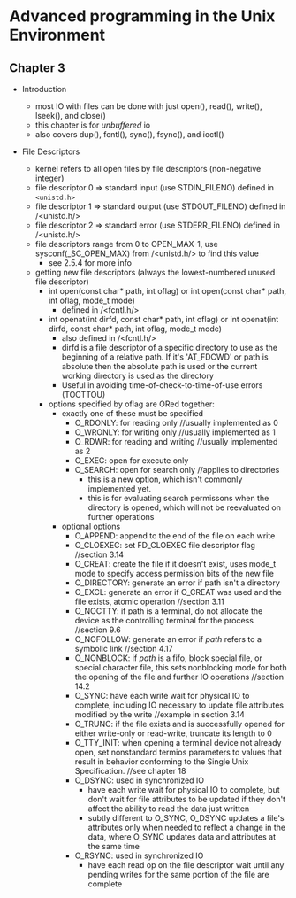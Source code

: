 Advanced programming in the Unix Environment
===

Chapter 3
---
- Introduction
  - most IO with files can be done with just open(), read(), write(), lseek(), and close()
  - this chapter is for *unbuffered* io
  - also covers dup(), fcntl(), sync(), fsync(), and ioctl() 

- File Descriptors
  - kernel refers to all open files by file descriptors (non-negative integer)
  - file descriptor 0 => standard input (use STDIN_FILENO) defined in `<unistd.h>`
  - file descriptor 1 => standard output (use STDOUT_FILENO) defined in /<unistd.h/>
  - file descriptor 2 => standard error (use STDERR_FILENO) defined in /<unistd.h/>
  - file descriptors range from 0 to OPEN_MAX-1, use sysconf(_SC_OPEN_MAX) from /<unistd.h/> to find this value
    - see 2.5.4 for more info
  - getting new file descriptors (always the lowest-numbered unused file descriptor)
    - int open(const char* path, int oflag) or int open(const char* path, int oflag, mode_t mode) 
      - defined in /<fcntl.h/>
    - int openat(int dirfd, const char* path, int oflag) or int openat(int dirfd, const char* path, int oflag, mode_t mode)
      - also defined in /<fcntl.h/>
      - dirfd is a file descriptor of a specific directory to use as the beginning of a relative path.  If it's 'AT_FDCWD' or path is absolute then the absolute path is used or the current working directory is used as the directory
      - Useful in avoiding time-of-check-to-time-of-use errors (TOCTTOU)
    - options specified by oflag are ORed together:
      - exactly one of these must be specified
        - O_RDONLY: for reading only  //usually implemented as 0
        - O_WRONLY: for writing only  //usually implemented as 1
        - O_RDWR: for reading and writing //usually implemented as 2
        - O_EXEC: open for execute only
        - O_SEARCH: open for search only //applies to directories
          - this is a new option, which isn't commonly implemented yet.
          - this is for evaluating search permissons when the directory is opened, which will not be reevaluated on further operations
      - optional options
        - O_APPEND: append to the end of the file on each write
        - O_CLOEXEC: set FD_CLOEXEC file descriptor flag //section 3.14
        - O_CREAT: create the file if it doesn't exist, uses mode_t mode to specify access permission bits of the new file
        - O_DIRECTORY: generate an error if path isn't a directory
        - O_EXCL: generate an error if O_CREAT was used and the file exists, atomic operation //section 3.11
        - O_NOCTTY: if path is a terminal, do not allocate the device as the controlling terminal for the process //section 9.6
        - O_NOFOLLOW: generate an error if *path* refers to a symbolic link //section 4.17
        - O_NONBLOCK: if *path* is a fifo, block special file, or special character file, this sets nonblocking mode for both the opening of the file and further IO operations //section 14.2
        - O_SYNC: have each write wait for physical IO to complete, including IO necessary to update file attributes modified by the write //example in section 3.14
        - O_TRUNC: if the file exists and is successfully opened for either write-only or read-write, truncate its length to 0
        - O_TTY_INIT: when opening a terminal device not already open, set nonstandard termios parameters to values that result in behavior conforming to the Single Unix Specification.  //see chapter 18
        - O_DSYNC: used in synchronized IO
          - have each write wait for physical IO to complete, but don't wait for file attributes to be updated if they don't  affect the ability to read the data just written
          - subtly different to O_SYNC, O_DSYNC updates a file's attributes only when needed to reflect a change in the data, where O_SYNC updates data and attributes at the same time
        - O_RSYNC: used in synchronized IO
          - have each read op on the file descriptor wait until any pending writes for the same portion of the file are complete
    
 
